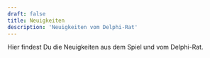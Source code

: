 ```yaml
---
draft: false
title: Neuigkeiten
description: 'Neuigkeiten vom Delphi-Rat'
---
```


Hier findest Du die Neuigkeiten aus dem Spiel und vom Delphi-Rat.
